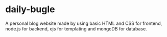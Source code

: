 # daily-bugle
A personal blog website made by using basic HTML and CSS for frontend, node.js for backend, ejs for templating and mongoDB for database.
